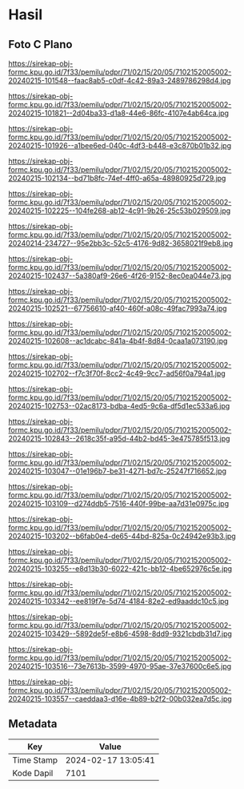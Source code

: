 # Hasil

## Foto C Plano

https://sirekap-obj-formc.kpu.go.id/7f33/pemilu/pdpr/71/02/15/20/05/7102152005002-20240215-101548--faac8ab5-c0df-4c42-89a3-2489786298d4.jpg

https://sirekap-obj-formc.kpu.go.id/7f33/pemilu/pdpr/71/02/15/20/05/7102152005002-20240215-101821--2d04ba33-d1a8-44e6-86fc-4107e4ab64ca.jpg

https://sirekap-obj-formc.kpu.go.id/7f33/pemilu/pdpr/71/02/15/20/05/7102152005002-20240215-101926--a1bee6ed-040c-4df3-b448-e3c870b01b32.jpg

https://sirekap-obj-formc.kpu.go.id/7f33/pemilu/pdpr/71/02/15/20/05/7102152005002-20240215-102134--bd71b8fc-74ef-4ff0-a65a-48980925d729.jpg

https://sirekap-obj-formc.kpu.go.id/7f33/pemilu/pdpr/71/02/15/20/05/7102152005002-20240215-102225--104fe268-ab12-4c91-9b26-25c53b029509.jpg

https://sirekap-obj-formc.kpu.go.id/7f33/pemilu/pdpr/71/02/15/20/05/7102152005002-20240214-234727--95e2bb3c-52c5-4176-9d82-3658021f9eb8.jpg

https://sirekap-obj-formc.kpu.go.id/7f33/pemilu/pdpr/71/02/15/20/05/7102152005002-20240215-102437--5a380af9-26e6-4f26-9152-8ec0ea044e73.jpg

https://sirekap-obj-formc.kpu.go.id/7f33/pemilu/pdpr/71/02/15/20/05/7102152005002-20240215-102521--67756610-af40-460f-a08c-49fac7993a74.jpg

https://sirekap-obj-formc.kpu.go.id/7f33/pemilu/pdpr/71/02/15/20/05/7102152005002-20240215-102608--ac1dcabc-841a-4b4f-8d84-0caa1a073190.jpg

https://sirekap-obj-formc.kpu.go.id/7f33/pemilu/pdpr/71/02/15/20/05/7102152005002-20240215-102702--f7c3f70f-8cc2-4c49-9cc7-ad56f0a794a1.jpg

https://sirekap-obj-formc.kpu.go.id/7f33/pemilu/pdpr/71/02/15/20/05/7102152005002-20240215-102753--02ac8173-bdba-4ed5-9c6a-df5d1ec533a6.jpg

https://sirekap-obj-formc.kpu.go.id/7f33/pemilu/pdpr/71/02/15/20/05/7102152005002-20240215-102843--2618c35f-a95d-44b2-bd45-3e475785f513.jpg

https://sirekap-obj-formc.kpu.go.id/7f33/pemilu/pdpr/71/02/15/20/05/7102152005002-20240215-103047--01e196b7-be31-4271-bd7c-25247f716652.jpg

https://sirekap-obj-formc.kpu.go.id/7f33/pemilu/pdpr/71/02/15/20/05/7102152005002-20240215-103109--d274ddb5-7516-440f-99be-aa7d31e0975c.jpg

https://sirekap-obj-formc.kpu.go.id/7f33/pemilu/pdpr/71/02/15/20/05/7102152005002-20240215-103202--b6fab0e4-de65-44bd-825a-0c24942e93b3.jpg

https://sirekap-obj-formc.kpu.go.id/7f33/pemilu/pdpr/71/02/15/20/05/7102152005002-20240215-103255--e8d13b30-6022-421c-bb12-4be652976c5e.jpg

https://sirekap-obj-formc.kpu.go.id/7f33/pemilu/pdpr/71/02/15/20/05/7102152005002-20240215-103342--ee819f7e-5d74-4184-82e2-ed9aaddc10c5.jpg

https://sirekap-obj-formc.kpu.go.id/7f33/pemilu/pdpr/71/02/15/20/05/7102152005002-20240215-103429--5892de5f-e8b6-4598-8dd9-9321cbdb31d7.jpg

https://sirekap-obj-formc.kpu.go.id/7f33/pemilu/pdpr/71/02/15/20/05/7102152005002-20240215-103516--73e7613b-3599-4970-95ae-37e37600c6e5.jpg

https://sirekap-obj-formc.kpu.go.id/7f33/pemilu/pdpr/71/02/15/20/05/7102152005002-20240215-103557--caeddaa3-d16e-4b89-b2f2-00b032ea7d5c.jpg


## Metadata

| Key        | Value               |
| ---------- | ------------------- |
| Time Stamp | 2024-02-17 13:05:41 |
| Kode Dapil | 7101                |




